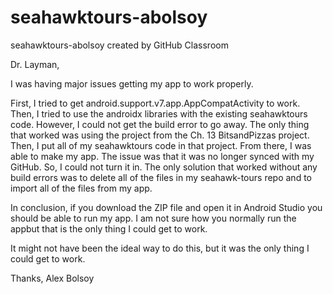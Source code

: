 # seahawktours-abolsoy
seahawktours-abolsoy created by GitHub Classroom

Dr. Layman, 

I was having major issues getting my app to work properly. 

First, I tried to get android.support.v7.app.AppCompatActivity to work.
Then, I tried to use the androidx libraries with the existing seahawktours code. 
However, I could not get the build error to go away. The only thing that worked was
using the project from the Ch. 13 BitsandPizzas project. Then, I put all of my seahawktours
code in that project. From there, I was able to make my app. The issue was that it was no
longer synced with my GitHub. So, I could not turn it in. The only solution that worked
without any build errors was to delete all of the files in my seahawk-tours repo and to import 
all of the files from my app. 

In conclusion, if you download the ZIP file and open it in Android Studio you should be able to run my app.
I am not sure how you normally run the appbut that is the only thing I could get to work. 

It might not have been the ideal way to do this, but it was the only thing I could get to work. 

Thanks, 
Alex Bolsoy
